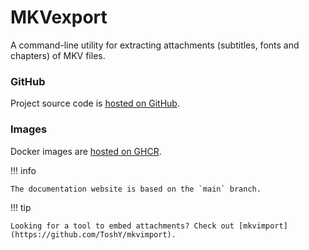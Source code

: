 # MKVexport

A command-line utility for extracting attachments (subtitles, fonts and chapters) of MKV files.

### GitHub

Project source code is [hosted on GitHub](https://github.com/ToshY/mkvexport).

### Images

Docker images are [hosted on GHCR](https://github.com/ToshY/mkvexport/pkgs/container/mkvexport).

!!! info

    The documentation website is based on the `main` branch.

!!! tip
    
    Looking for a tool to embed attachments? Check out [mkvimport](https://github.com/ToshY/mkvimport).
